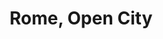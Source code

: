 ---
title: "Rome, Open City"
year: 1945
rating: 3.5
stars: "★★★½"
rewatched: false
permalink: "rome-open-city"
watched_on: 2022-08-28
---